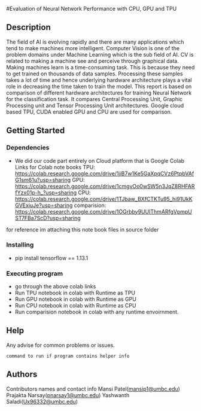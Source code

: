 
#Evaluation of Neural Network Performance with CPU, GPU and TPU

## Description

The field of AI is evolving rapidly and there are many applications which tend to make machines more intelligent. Computer Vision is one of the problem domains under Machine Learning which is the sub field of AI. CV is related to making a machine see and perceive through graphical data. Making machines learn is a time-consuming task. This is because they need to get trained on thousands of data samples. Processing these samples takes a lot of time and hence underlying hardware architecture plays a vital role in decreasing the time taken to train the model. This report is based on comparison of different hardware architectures for training Neural Network for the classification task. It compares Central Processing Unit, Graphic Processing unit and Tensor Processing Unit architectures. Google cloud based TPU, CUDA enabled GPU and CPU are used for comparison. 


## Getting Started

### Dependencies

* We did our code part entirely on Cloud platform that is Google Colab
Links for Colab note books
TPU: https://colab.research.google.com/drive/1jiB7w1Ke5GaXpqCVz6PtpbVAfG1sm61u?usp=sharing
GPU: https://colab.research.google.com/drive/1cmgvOo0wSW5n3JqZ8RHFARfYzx01p-h_?usp=sharing
CPU: https://colab.research.google.com/drive/1TJbaw_BXfCTKTu95_hi91UkKGVExiuJe?usp=sharing
comparision: https://colab.research.google.com/drive/1OGrbby9UUIThmARfgVpmpUST7FBa7ScD?usp=sharing

for reference im attaching this note book files in source folder

### Installing

* pip install tensorflow == 1.13.1

### Executing program


* go through the above colab links 
* Run TPU notebook in colab with Runtime as TPU
* Run GPU notebook in colab with Runtime as GPU
* Run CPU notebook in colab with Runtime as CPU
* Run comparision notebook in colab with any runtime envoirnment.


## Help

Any advise for common problems or issues.
```
command to run if program contains helper info
```

## Authors

Contributors names and contact info
Mansi Patel(mansip1@umbc.edu)
Prajakta Narsay(pnarsay1@umbc.edu)
Yashwanth Saladi(Ux96332@umbc.edu)
